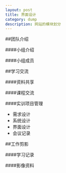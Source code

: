 ```yaml
---
layout: post
title: 界面设计
category: dump
description: 网站的模块划分
---
```


##团队介绍

####小组介绍

####小组成员

##学习交流

####资料共享

####课程交流

####实训项目管理
 + 需求设计
 + 系统设计
 + 界面设计
 + 会议记录

##工作剪影

####学习记录

####影像资料
